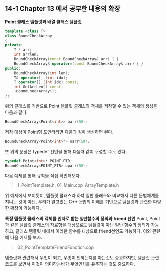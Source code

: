 14-1 Chapter 13 에서 공부한 내용의 확장
---

**Point 클래스 템플릿과 배열 클래스 템플릿**
``` C++
template <class T>
class BoundCheckArray
{
private:
    T * arr;
    int arrlen;
    BoundCheckArray(const BoundCheckArray& arr) { }
    BoundCheckArray& operator=(const BoundCheckArray& arr) { }
public:
    BoundCheckArray(int len);
    T& operator[] (int idx);
    T operator[] (int idx) const;
    int GetArrLen() const;
    ~BoundCheckArray();
};
```

위의 클래스를 기반으로 Point<int> 템플릿 클래스의 객체를 저장할 수 있는 객체의 생성은 다음과 같다.
``` C++
BoundCheckArray<Point<int>> oarr(50);
```

저장 대상이 Point<int>형 포인터라면 다음과 같이 생성하면 된다.

``` C++
BoundCheckArray<Point<int>*> oarr(50);
```

또 위의 문장은 typedef 선언을 통해 다음과 같이 구성할 수도 있다.

``` C++
typedef Point<int>* POINT_PTR;
BoundCheckArray<POINT_PTR> oparr(50);
```

다음 예제를 통해 규칙을 직접 확인해보자.
> 1_PointTemplate.h, 01_Main.cpp, ArrayTemplate.h

위 예제에서 보이듯이, 템플릿 클래스라 하여 일반 클래스와 비교해서 다른 문법체계를 지니는 것이 아닌, 우리가 알고있는 C++ 문법의 이해를 기반으로 템플릿과 관련한 다양한 확장이 가능하다.

**특정 템플릿 클래스의 객체를 인자로 받는 일반함수의 정의와 friend 선언**
Point<int>, Point<double> 과 같은 템플릿 클래스의 자료형을 대상으로도 템플릿이 아닌 일반 함수의 정의가 가능하고, 클래스 템플릿 내에서 이러한 함수를 대상으로 friend선언도 가능하다. 이와 관련해 다음 예제를 보자.

> 02_PointTemplateFriendFunction.cpp

템플릿과 관련해서 무엇이 되고, 무엇이 안되는지를 아는것도 중요하지만, 템플릿 관련 코드를 보면서 이것이 의미하는바가 무엇인지를 유추하는 것도 중요하다.